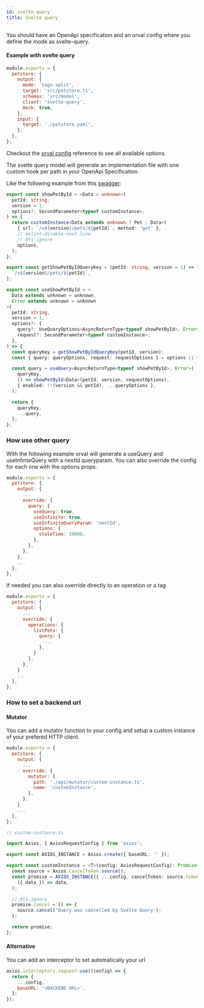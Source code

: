 ```yaml
---
id: svelte-query
title: Svelte query
---
```


You should have an OpenApi specification and an orval config where you define the mode as svelte-query.

#### Example with svelte query

```js
module.exports = {
  petstore: {
    output: {
      mode: 'tags-split',
      target: 'src/petstore.ts',
      schemas: 'src/model',
      client: 'svelte-query',
      mock: true,
    },
    input: {
      target: './petstore.yaml',
    },
  },
};
```

Checkout the [orval config](../reference/configuration/full-example) reference to see all available options.

The svelte query model will generate an implementation file with one custom hook per path in your OpenApi Specification.

Like the following example from this <a href="https://github.com/anymaniax/orval/blob/master/samples/svelte-query/petstore.yaml" target="_blank">swagger</a>:

```ts
export const showPetById = <Data = unknown>(
  petId: string,
  version = 1,
  options?: SecondParameter<typeof customInstance>,
) => {
  return customInstance<Data extends unknown ? Pet : Data>(
    { url: `/v${version}/pets/${petId}`, method: 'get' },
    // eslint-disable-next-line
    // @ts-ignore
    options,
  );
};

export const getShowPetByIdQueryKey = (petId: string, version = 1) => [
  `/v${version}/pets/${petId}`,
];

export const useShowPetById = <
  Data extends unknown = unknown,
  Error extends unknown = unknown
>(
  petId: string,
  version = 1,
  options?: {
    query?: UseQueryOptions<AsyncReturnType<typeof showPetById>, Error>;
    request?: SecondParameter<typeof customInstance>;
  },
) => {
  const queryKey = getShowPetByIdQueryKey(petId, version);
  const { query: queryOptions, request: requestOptions } = options || {};

  const query = useQuery<AsyncReturnType<typeof showPetById>, Error>(
    queryKey,
    () => showPetById<Data>(petId, version, requestOptions),
    { enabled: !!(version && petId), ...queryOptions },
  );

  return {
    queryKey,
    ...query,
  };
};
```

### How use other query

With the following example orval will generate a useQuery and useInfinteQuery with a nextId queryparam. You can also override the config for each one with the options props.

```js
module.exports = {
  petstore: {
    output: {
      ...
      override: {
        query: {
          useQuery: true,
          useInfinite: true,
          useInfiniteQueryParam: 'nextId',
          options: {
            staleTime: 10000,
          },
        },
      },
    },
    ...
  },
};
```

If needed you can also override directly to an operation or a tag

```js
module.exports = {
  petstore: {
    output: {
      ...
      override: {
        operations: {
          listPets: {
            query: {
              ...
            },
          }
        },
      },
    }
    ...
  },
};
```

### How to set a backend url

#### Mutator

You can add a mutator function to your config and setup a custom instance of your prefered HTTP client.

```js
module.exports = {
  petstore: {
    output: {
      ...
      override: {
        mutator: {
          path: './api/mutator/custom-instance.ts',
          name: 'customInstance',
        },
      },
    }
    ...
  },
};
```

```ts
// custom-instance.ts

import Axios, { AxiosRequestConfig } from 'axios';

export const AXIOS_INSTANCE = Axios.create({ baseURL: '' });

export const customInstance = <T>(config: AxiosRequestConfig): Promise<T> => {
  const source = Axios.CancelToken.source();
  const promise = AXIOS_INSTANCE({ ...config, cancelToken: source.token }).then(
    ({ data }) => data,
  );

  // @ts-ignore
  promise.cancel = () => {
    source.cancel('Query was cancelled by Svelte Query');
  };

  return promise;
};
```

#### Alternative

You can add an interceptor to set automatically your url

```js
axios.interceptors.request.use((config) => {
  return {
    ...config,
    baseURL: '<BACKEND URL>',
  };
});
```
